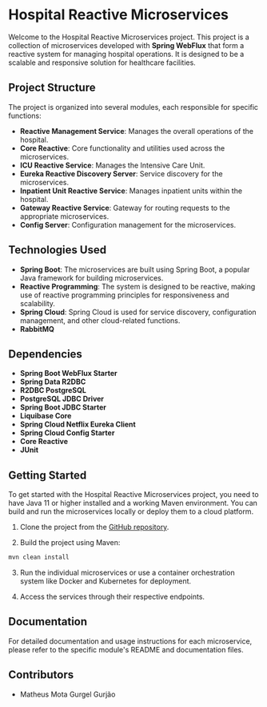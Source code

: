 # Hospital Reactive Microservices

Welcome to the Hospital Reactive Microservices project. This project is a collection of microservices developed with **Spring WebFlux** that form a reactive system for managing hospital operations. It is designed to be a scalable and responsive solution for healthcare facilities.

## Project Structure

The project is organized into several modules, each responsible for specific functions:

- **Reactive Management Service**: Manages the overall operations of the hospital.
- **Core Reactive**: Core functionality and utilities used across the microservices.
- **ICU Reactive Service**: Manages the Intensive Care Unit.
- **Eureka Reactive Discovery Server**: Service discovery for the microservices.
- **Inpatient Unit Reactive Service**: Manages inpatient units within the hospital.
- **Gateway Reactive Service**: Gateway for routing requests to the appropriate microservices.
- **Config Server**: Configuration management for the microservices.

## Technologies Used

- **Spring Boot**: The microservices are built using Spring Boot, a popular Java framework for building microservices.
- **Reactive Programming**: The system is designed to be reactive, making use of reactive programming principles for responsiveness and scalability.
- **Spring Cloud**: Spring Cloud is used for service discovery, configuration management, and other cloud-related functions.
- **RabbitMQ**

## Dependencies

- **Spring Boot WebFlux Starter**
- **Spring Data R2DBC**
- **R2DBC PostgreSQL**
- **PostgreSQL JDBC Driver**
- **Spring Boot JDBC Starter**
- **Liquibase Core**
- **Spring Cloud Netflix Eureka Client**
- **Spring Cloud Config Starter**
- **Core Reactive**
- **JUnit**

## Getting Started

To get started with the Hospital Reactive Microservices project, you need to have Java 11 or higher installed and a working Maven environment. You can build and run the microservices locally or deploy them to a cloud platform.

1. Clone the project from the [GitHub repository](https://github.com/yourusername/hospital-reactive-microservices).

2. Build the project using Maven:

```bash
mvn clean install
```

3. Run the individual microservices or use a container orchestration system like Docker and Kubernetes for deployment.

4. Access the services through their respective endpoints.

## Documentation

For detailed documentation and usage instructions for each microservice, please refer to the specific module's README and documentation files.

## Contributors

- Matheus Mota Gurgel Gurjão
